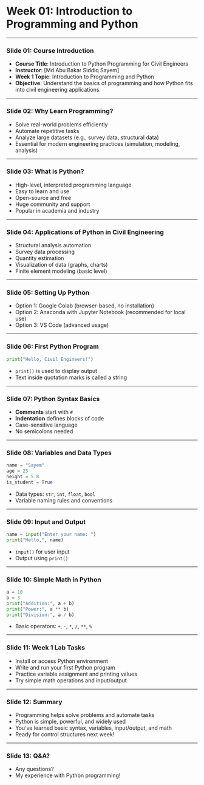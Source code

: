 # **Week 01: Introduction to Programming and Python**

---

### Slide 01: Course Introduction

* **Course Title**: Introduction to Python Programming for Civil Engineers
* **Instructor**: \[Md Abu Bakar Siddiq Sayem]
* **Week 1 Topic**: Introduction to Programming and Python
* **Objective**: Understand the basics of programming and how Python fits into civil engineering applications.

---

### Slide 02: Why Learn Programming?

* Solve real-world problems efficiently
* Automate repetitive tasks
* Analyze large datasets (e.g., survey data, structural data)
* Essential for modern engineering practices (simulation, modeling, analysis)

---

### Slide 03: What is Python?

* High-level, interpreted programming language
* Easy to learn and use
* Open-source and free
* Huge community and support
* Popular in academia and industry

---

### Slide 04: Applications of Python in Civil Engineering

* Structural analysis automation
* Survey data processing
* Quantity estimation
* Visualization of data (graphs, charts)
* Finite element modeling (basic level)

---

### Slide 05: Setting Up Python

* Option 1: Google Colab (browser-based, no installation)
* Option 2: Anaconda with Jupyter Notebook (recommended for local use)
* Option 3: VS Code (advanced usage)

---

### Slide 06: First Python Program

```python
print("Hello, Civil Engineers!")
```

* `print()` is used to display output
* Text inside quotation marks is called a string

---

### Slide 07: Python Syntax Basics

* **Comments** start with `#`
* **Indentation** defines blocks of code
* Case-sensitive language
* No semicolons needed

---

### Slide 08: Variables and Data Types

```python
name = "Sayem"
age = 25
height = 5.8
is_student = True
```

* Data types: `str`, `int`, `float`, `bool`
* Variable naming rules and conventions

---

### Slide 09: Input and Output

```python
name = input("Enter your name: ")
print("Hello,", name)
```

* `input()` for user input
* Output using `print()`

---

### Slide 10: Simple Math in Python

```python
a = 10
b = 3
print("Addition:", a + b)
print("Power:", a ** b)
print("Division:", a / b)
```

* Basic operators: `+`, `-`, `*`, `/`, `**`, `%`

---

### Slide 11: Week 1 Lab Tasks

* Install or access Python environment
* Write and run your first Python program
* Practice variable assignment and printing values
* Try simple math operations and input/output

---

### Slide 12: Summary

* Programming helps solve problems and automate tasks
* Python is simple, powerful, and widely used
* You’ve learned basic syntax, variables, input/output, and math
* Ready for control structures next week!

---

### Slide 13: Q\&A?

* Any questions?
* My experience with Python programming!

